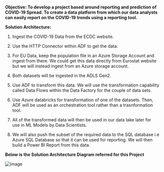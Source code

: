 **Objective: To develop a project based around reporting and prediction of COVID-19 Spread. To create a data platform from which our data analysts can easily report on the COVID-19 trends using a reporting tool.**


**Solution Architecture:**

1. Ingest the COVID-19 Data from the ECDC website.

2. Use the HTTP Connector within ADF to get the data.

3. For EU Data, keep the population file in an Azure Storage Account and ingest from there. We could get this data directly from Eurostat website but we will instead ingest from an Azure storage account.

4. Both datasets will be ingested in the ADLS Gen2.

5. Use ADF to transform this data. We will use the transformation capability called Data Flows within the Data Factory for the couple of data sets.

6. Use Azure databricks for transformation of one of the datasets. Then, ADF will be used as an orchestration tool rather than a trasnformation tool.

7. All of the transformed data will then be used in our data lake later for use in ML Models by Data Scientists.

8. We will also push the subset of the required data to the SQL database i.e Azure SQL Database so that it can be used for reporting. We will then build a Power BI Report from this data.

   
**Below is the Solution Architecture Diagram referred for this Project**

![image](https://github.com/gauti1409/Covid_ADF_Project/assets/41252711/abd0fd93-66da-42a5-80d6-1f589a101968)




 
